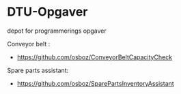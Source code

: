 # DTU-Opgaver
depot for programmerings opgaver

Conveyor belt :
- https://github.com/osboz/ConveyorBeltCapacityCheck

Spare parts assistant:
- https://github.com/osboz/SparePartsInventoryAssistant

